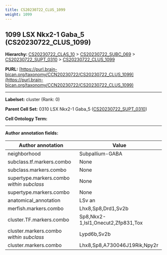 ```yaml
---
title: CS20230722_CLUS_1099
weight: 1099
---
```

## 1099 LSX Nkx2-1 Gaba_5 (CS20230722_CLUS_1099)
<b>Hierarchy: </b>
[CS20230722_CLAS_10](../CS20230722_CLAS_10) >
[CS20230722_SUBC_069](../CS20230722_SUBC_069) >
[CS20230722_SUPT_0310](../CS20230722_SUPT_0310) >
[CS20230722_CLUS_1099](../CS20230722_CLUS_1099)

**PURL:** [https://purl.brain-bican.org/taxonomy/CCN20230722/CS20230722_CLUS_1099](https://purl.brain-bican.org/taxonomy/CCN20230722/CS20230722_CLUS_1099)

---


**Labelset:** cluster (Rank: 0)

**Parent Cell Set:** 0310 LSX Nkx2-1 Gaba_5 ([CS20230722_SUPT_0310](../CS20230722_SUPT_0310))



**Cell Ontology Term:** 

[MARKER GENES.]: #


---

[TRANSFERRED ANNOTATIONS.]: #


[AUTHOR ANNOTATION FIELDS.]: #


**Author annotation fields:**

| Author annotation | Value |
|-------------------|-------|
|neighborhood|Subpallium-GABA|
|subclass.tf.markers.combo|None|
|subclass.markers.combo|None|
|supertype.markers.combo _within subclass_|None|
|supertype.markers.combo|None|
|anatomical_annotation|LSv an|
|merfish.markers.combo|Lhx8,Sp8,Drd1,Sv2b|
|cluster.TF.markers.combo|Sp8,Nkx2-1,Isl1,Onecut2,Zfp831,Tox|
|cluster.markers.combo _within subclass_|Lypd6b,Sv2b|
|cluster.markers.combo|Lhx8,Sp8,A730046J19Rik,Npy2r|
